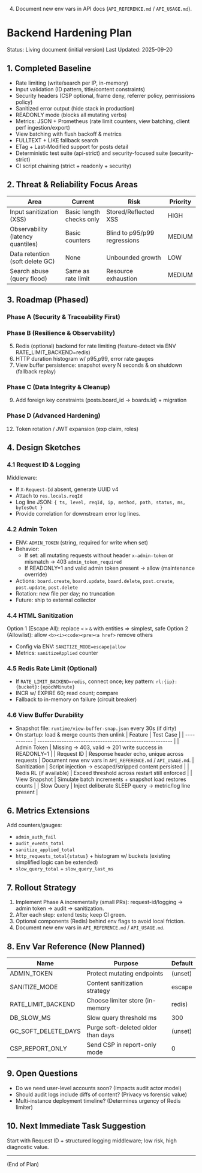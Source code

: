 4. Document new env vars in API docs (`API_REFERENCE.md` / `API_USAGE.md`).
# Backend Hardening Plan

Status: Living document (initial version)
Last Updated: 2025-09-20

## 1. Completed Baseline
- Rate limiting (write/search per IP, in-memory)
- Input validation (ID pattern, title/content constraints)
- Security headers (CSP optional, frame deny, referrer policy, permissions policy)
- Sanitized error output (hide stack in production)
- READONLY mode (blocks all mutating verbs)
- Metrics: JSON + Prometheus (rate limit counters, view batching, client perf ingestion/export)
- View batching with flush backoff & metrics
- FULLTEXT + LIKE fallback search
- ETag + Last-Modified support for posts detail
- Deterministic test suite (api-strict) and security-focused suite (security-strict)
- CI script chaining (strict + readonly + security)

## 2. Threat & Reliability Focus Areas
| Area                              | Current                  | Risk                         | Priority |
| --------------------------------- | ------------------------ | ---------------------------- | -------- |
| Input sanitization (XSS)          | Basic length checks only | Stored/Reflected XSS         | HIGH     |
| Observability (latency quantiles) | Basic counters           | Blind to p95/p99 regressions | MEDIUM   |
| Data retention (soft delete GC)   | None                     | Unbounded growth             | LOW      |
| Search abuse (query flood)        | Same as rate limit       | Resource exhaustion          | MEDIUM   |
## 3. Roadmap (Phased)
### Phase A (Security & Traceability First)
### Phase B (Resilience & Observability)
5. Redis (optional) backend for rate limiting (feature-detect via ENV RATE_LIMIT_BACKEND=redis)
6. HTTP duration histogram w/ p95,p99, error rate gauges
7. View buffer persistence: snapshot every N seconds & on shutdown (fallback replay)
### Phase C (Data Integrity & Cleanup)
9. Add foreign key constraints (posts.board_id -> boards.id) + migration
### Phase D (Advanced Hardening)
12. Token rotation / JWT expansion (exp claim, roles)

## 4. Design Sketches
### 4.1 Request ID & Logging
Middleware:
- If `X-Request-Id` absent, generate UUID v4
- Attach to `res.locals.reqId`
- Log line JSON: `{ ts, level, reqId, ip, method, path, status, ms, bytesOut }`
- Provide correlation for downstream error log lines.

### 4.2 Admin Token
- ENV: `ADMIN_TOKEN` (string, required for write when set)
- Behavior:
  - If set: all mutating requests without header `x-admin-token` or mismatch -> 403 `admin_token_required`
  - If READONLY=1 and valid admin token present -> allow (maintenance override)
- Actions: `board.create`, `board.update`, `board.delete`, `post.create`, `post.update`, `post.delete`
- Rotation: new file per day; no truncation
- Future: ship to external collector

### 4.4 HTML Sanitization
Option 1 (Escape All): replace `<` `>` `&` with entities => simplest, safe
Option 2 (Allowlist): allow `<b><i><code><pre><a href>` remove others
- Config via ENV: `SANITIZE_MODE=escape|allow`
- Metrics: `sanitizeApplied` counter

### 4.5 Redis Rate Limit (Optional)
- If `RATE_LIMIT_BACKEND=redis`, connect once; key pattern: `rl:{ip}:{bucket}:{epochMinute}`
- INCR w/ EXPIRE 60; read count; compare
- Fallback to in-memory on failure (circuit breaker)

### 4.6 View Buffer Durability
- Snapshot file: `runtime/view-buffer-snap.json` every 30s (if dirty)
- On startup: load & merge counts then unlink
| Feature     | Test Case                                                |
| ----------- | -------------------------------------------------------- |
| Admin Token | Missing -> 403, valid -> 201 write success in READONLY=1 |
| Request ID  | Response header echo, unique across requests             |
 Document new env vars in `API_REFERENCE.md` / `API_USAGE.md`.
| Sanitization            | Script injection -> escaped/stripped content persisted    |
| Redis RL (if available) | Exceed threshold across restart still enforced            |
| View Snapshot           | Simulate batch increments + snapshot load restores counts |
| Slow Query              | Inject deliberate SLEEP query -> metric/log line present  |

## 6. Metrics Extensions
Add counters/gauges:
- `admin_auth_fail`
- `audit_events_total`
- `sanitize_applied_total`
- `http_requests_total{status}` + histogram w/ buckets (existing simplified logic can be extended)
- `slow_query_total` + `slow_query_last_ms`

## 7. Rollout Strategy
1. Implement Phase A incrementally (small PRs): request-id/logging -> admin token -> audit -> sanitization.
2. After each step: extend tests; keep CI green.
3. Optional components (Redis) behind env flags to avoid local friction.
4. Document new env vars in `API_REFERENCE.md` / `API_USAGE.md`.

## 8. Env Var Reference (New Planned)
| Name                | Purpose                            | Default |
| ------------------- | ---------------------------------- | ------- |
| ADMIN_TOKEN         | Protect mutating endpoints         | (unset) |
| SANITIZE_MODE       | Content sanitization strategy      | escape  |
| RATE_LIMIT_BACKEND  | Choose limiter store (in-memory    | redis)  | in-memory |
| DB_SLOW_MS          | Slow query threshold ms            | 300     |
| GC_SOFT_DELETE_DAYS | Purge soft-deleted older than days | (unset) |
| CSP_REPORT_ONLY     | Send CSP in report-only mode       | 0       |

## 9. Open Questions
- Do we need user-level accounts soon? (Impacts audit actor model)
- Should audit logs include diffs of content? (Privacy vs forensic value)
- Multi-instance deployment timeline? (Determines urgency of Redis limiter)

## 10. Next Immediate Task Suggestion
Start with Request ID + structured logging middleware; low risk, high diagnostic value.

---
(End of Plan)

